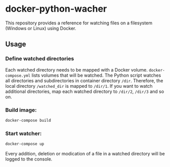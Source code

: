 # docker-python-wacher
This repository provides a reference for watching files on a filesystem (Windows or Linux) using Docker. 

## Usage
### Define watched directories
Each watched directory needs to be mapped with a Docker volume. `docker-compose.yml` lists volumes that will be watched. The Python script watches all directories and subdirectories in container directory `/dir`. Therefore, the local directory `/watched_dir` is mapped to `/dir/1`. If you want to watch additional directories, map each watched directory to `/dir/2`, `/dir/3` and so on.

### Build image:
```sh
docker-compose build
```

### Start watcher:
```sh
docker-compose up
```
Every addition, deletion or modication of a file in a watched directory will be logged to the console.
